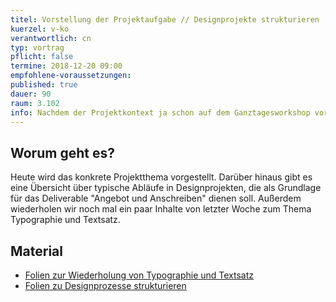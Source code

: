```yaml
---
titel: Vorstellung der Projektaufgabe // Designprojekte strukturieren
kuerzel: v-ko
verantwortlich: cn
typ: vortrag
pflicht: false
termine: 2018-12-20 09:00
empfohlene-voraussetzungen: 
published: true
dauer: 90
raum: 3.102
info: Nachdem der Projektkontext ja schon auf dem Ganztagesworkshop vorgestellt wurde, wird heute das konkrete Projekt vorgestellt.
---
```



## Worum geht es?

Heute wird das konkrete Projektthema vorgestellt. Darüber hinaus gibt es eine Übersicht über typische Abläufe in Designprojekten, die als Grundlage für das Deliverable "Angebot und Anschreiben" dienen soll. Außerdem wiederholen wir noch mal ein paar Inhalte von letzter Woche zum Thema Typographie und Textsatz.

## Material

- [Folien zur Wiederholung von Typographie und Textsatz](../../download/inputs/woche-11/typographie_und_textsatz.pdf)
- [Folien zu Designprozesse strukturieren](../../download/inputs/woche-11/ws_designprozesse_strukturieren.pdf)
